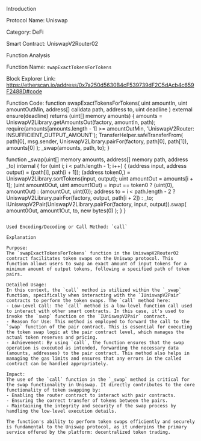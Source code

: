Introduction

Protocol Name: Uniswap

Category: DeFi

Smart Contract: UniswapV2Router02

Function Analysis

Function Name: `swapExactTokensForTokens`

Block Explorer Link: https://etherscan.io/address/0x7a250d5630B4cF539739dF2C5dAcb4c659F2488D#code

Function Code:
function swapExactTokensForTokens(
    uint amountIn,
    uint amountOutMin,
    address[] calldata path,
    address to,
    uint deadline
) external ensure(deadline) returns (uint[] memory amounts) {
    amounts = UniswapV2Library.getAmountsOut(factory, amountIn, path);
    require(amounts[amounts.length - 1] >= amountOutMin, 'UniswapV2Router: INSUFFICIENT_OUTPUT_AMOUNT');
    TransferHelper.safeTransferFrom(
        path[0], msg.sender, UniswapV2Library.pairFor(factory, path[0], path[1]), amounts[0]
    );
    _swap(amounts, path, to);
}

function _swap(uint[] memory amounts, address[] memory path, address _to) internal {
    for (uint i; i < path.length - 1; i++) {
        (address input, address output) = (path[i], path[i + 1]);
        (address token0,) = UniswapV2Library.sortTokens(input, output);
        uint amountOut = amounts[i + 1];
        (uint amount0Out, uint amount1Out) = input == token0 ? (uint(0), amountOut) : (amountOut, uint(0));
        address to = i < path.length - 2 ? UniswapV2Library.pairFor(factory, output, path[i + 2]) : _to;
        IUniswapV2Pair(UniswapV2Library.pairFor(factory, input, output)).swap(
            amount0Out, amount1Out, to, new bytes(0)
        );
    }
}
```

Used Encoding/Decoding or Call Method: `call`

Explanation

Purpose:
The `swapExactTokensForTokens` function in the UniswapV2Router02 contract facilitates token swaps on the Uniswap protocol. This function allows users to swap an exact amount of input tokens for a minimum amount of output tokens, following a specified path of token pairs.

Detailed Usage:
In this context, the `call` method is utilized within the `_swap` function, specifically when interacting with the `IUniswapV2Pair` contracts to perform the token swaps. The `call` method here:
- Low-Level Call: The `call` method is a low-level function call used to interact with other smart contracts. In this case, it's used to invoke the `swap` function on the `IUniswapV2Pair` contract.
- Reason for Use: This method is employed to forward the call to the `swap` function of the pair contract. This is essential for executing the token swap logic at the pair contract level, which manages the actual token reserves and pricing.
- Achievement: By using `call`, the function ensures that the swap operation is executed as intended, forwarding the necessary data (amounts, addresses) to the pair contract. This method also helps in managing the gas limits and ensures that any errors in the called contract can be handled appropriately.

Impact:
The use of the `call` function in the `_swap` method is critical for the swap functionality in Uniswap. It directly contributes to the core functionality of token swapping by:
- Enabling the router contract to interact with pair contracts.
- Ensuring the correct transfer of tokens between the pairs.
- Maintaining the integrity and security of the swap process by handling the low-level execution details.

The function's ability to perform token swaps efficiently and securely is fundamental to the Uniswap protocol, as it underpins the primary service offered by the platform: decentralized token trading.
